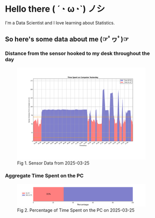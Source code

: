 
# Hello there ( ´◔ ω◔`) ノシ

I'm a Data Scientist and I love learning about Statistics.

## So here's some data about me (☞ﾟヮﾟ)☞


### Distance from the sensor hooked to my desk throughout the day
<figure>
  <picture>
    <source media="(prefers-color-scheme: dark)" srcset="Pi/readme/graphs/lineplot/dark-plot-2025-03-25.png">
    <source media="(prefers-color-scheme: light)" srcset="Pi/readme/graphs/lineplot/light-plot-2025-03-25.png">
    <img alt="Shows a black logo in light color mode and a white one in dark color mode." src="Pi/readme/graphs/lineplot/light-plot-2025-03-25.png">
  </picture>
  <figcaption>Fig 1. Sensor Data from 2025-03-25</figcaption>
</figure>



### Aggregate Time Spent on the PC
<figure>
  <picture>
    <source media="(prefers-color-scheme: dark)" srcset="Pi/readme/graphs/barplot/dark-plot-2025-03-25.png">
    <source media="(prefers-color-scheme: light)" srcset="Pi/readme/graphs/barplot/light-plot-2025-03-25.png">
    <img alt="Shows a black logo in light color mode and a white one in dark color mode." src="Pi/readme/graphs/barplot/light-plot-2025-03-25.png">
  </picture>
  <figcaption>Fig 2. Percentage of Time Spent on the PC on 2025-03-25</figcaption>
</figure>
